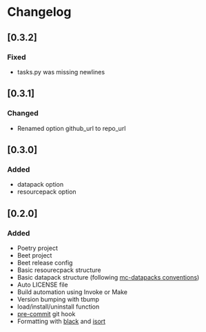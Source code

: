 # Changelog

## [0.3.2]
### Fixed
- tasks.py was missing newlines

## [0.3.1]
### Changed
- Renamed option github_url to repo_url

## [0.3.0]
### Added
- datapack option
- resourcepack option

## [0.2.0]
### Added
- Poetry project
- Beet project
- Beet release config
- Basic resourecpack structure
- Basic datapack structure (following [mc-datapacks conventions](https://mc-datapacks.github.io/en/conventions/))
- Auto LICENSE file
- Build automation using Invoke or Make
- Version bumping with tbump
- load/install/uninstall function
- [pre-commit](https://pre-commit.com/) git hook
- Formatting with [black](https://github.com/psf/black) and [isort](https://github.com/PyCQA/isort)